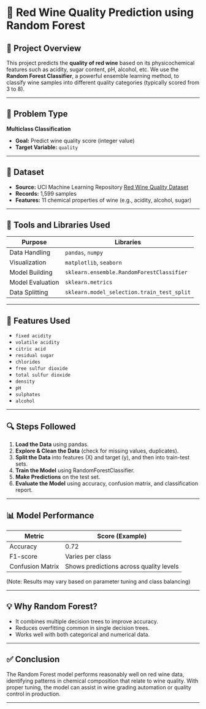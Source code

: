 
# 🍷 Red Wine Quality Prediction using Random Forest

## 📌 Project Overview

This project predicts the **quality of red wine** based on its physicochemical features such as acidity,
sugar content, pH, alcohol, etc. We use the **Random Forest Classifier**, a powerful ensemble learning method,
to classify wine samples into different quality categories (typically scored from 3 to 8).

---

## 🎯 Problem Type

**Multiclass Classification**

* **Goal:** Predict wine quality score (integer value)
* **Target Variable:** `quality`

---

## 🧪 Dataset

* **Source:** UCI Machine Learning Repository
  [Red Wine Quality Dataset](https://archive.ics.uci.edu/ml/datasets/wine+quality)
* **Records:** 1,599 samples
* **Features:** 11 chemical properties of wine (e.g., acidity, alcohol, sugar)

---

## 🧰 Tools and Libraries Used

| Purpose          | Libraries                                  |
| ---------------- | ------------------------------------------ |
| Data Handling    | `pandas`, `numpy`                          |
| Visualization    | `matplotlib`, `seaborn`                    |
| Model Building   | `sklearn.ensemble.RandomForestClassifier`  |
| Model Evaluation | `sklearn.metrics`                          |
| Data Splitting   | `sklearn.model_selection.train_test_split` |

---

## 🧪 Features Used

* `fixed acidity`
* `volatile acidity`
* `citric acid`
* `residual sugar`
* `chlorides`
* `free sulfur dioxide`
* `total sulfur dioxide`
* `density`
* `pH`
* `sulphates`
* `alcohol`

---

## 🔍 Steps Followed

1. **Load the Data** using pandas.
2. **Explore & Clean the Data** (check for missing values, duplicates).
3. **Split the Data** into features (X) and target (y), and then into train-test sets.
4. **Train the Model** using RandomForestClassifier.
5. **Make Predictions** on the test set.
6. **Evaluate the Model** using accuracy, confusion matrix, and classification report.

---

## 📊 Model Performance

| Metric           | Score (Example)                         |
| ---------------- | --------------------------------------- |
| Accuracy         | 0.72                                    |
| F1-score         | Varies per class                        |
| Confusion Matrix | Shows predictions across quality levels |

(Note: Results may vary based on parameter tuning and class balancing)

---

## 💡 Why Random Forest?

* It combines multiple decision trees to improve accuracy.
* Reduces overfitting common in single decision trees.
* Works well with both categorical and numerical data.

---

## ✅ Conclusion

The Random Forest model performs reasonably well on red wine data, identifying patterns in chemical composition that
relate to wine quality. With proper tuning, the model can assist in wine grading automation or quality control in production.

---

